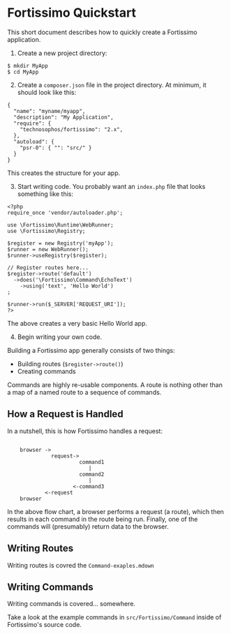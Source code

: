 # Fortissimo Quickstart

This short document describes how to quickly create a Fortissimo application.


1. Create a new project directory:

~~~
$ mkdir MyApp
$ cd MyApp
~~~

2. Create a `composer.json` file in the project directory. At minimum,
   it should look like this:

~~~
{
  "name": "myname/myapp",
  "description": "My Application",
  "require": {
    "technosophos/fortissimo": "2.x",
  },
  "autoload": {
    "psr-0": { "": "src/" }
  }
}
~~~

This creates the structure for your app.

3. Start writing code. You probably want an `index.php` file that looks
   something like this:

~~~
<?php
require_once 'vendor/autoloader.php';

use \Fortissimo\Runtime\WebRunner;
use \Fortissimo\Registry;

$register = new Registry('myApp');
$runner = new WebRunner();
$runner->useRegistry($register);

// Register routes here...
$register->route('default')
  ->does('\Fortissimo\Command\EchoText')
    ->using('text', 'Hello World')
;

$runner->run($_SERVER['REQUEST_URI']);
?>
~~~

The above creates a very basic Hello World app.

4. Begin writing your own code.

Building a Fortissimo app generally consists of two things:

- Building routes (`$register->route()`)
- Creating commands

Commands are highly re-usable components. A route is nothing other than
a map of a named route to a sequence of commands.

   
## How a Request is Handled
 
In a nutshell, this is how Fortissimo handles a request:

~~~

    browser -> 
              request->
                       command1
                          |
                       command2
                          |
                     <-command3
            <-request
    browser          

~~~

In the above flow chart, a browser performs a request (a route), which
then results in each command in the route being run. Finally, one of the
commands will (presumably) return data to the browser.

## Writing Routes

Writing routes is covred the `Command-exaples.mdown`

## Writing Commands

Writing commands is covered... somewhere.

Take a look at the example commands in `src/Fortissimo/Command` inside
of Fortissimo's source code.

